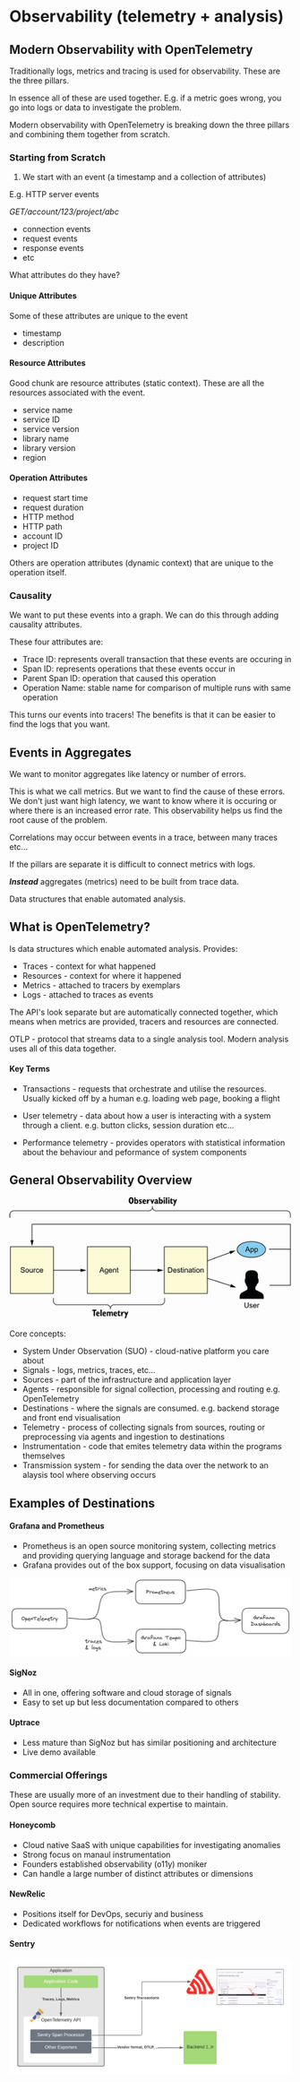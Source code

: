 # Observability (telemetry + analysis)

## Modern Observability with OpenTelemetry

Traditionally logs, metrics and tracing is used for observability. These are the three pillars. 

In essence all of these are used together. E.g. if a metric goes wrong, you go into logs or data to investigate the problem.

Modern observability with OpenTelemetry is breaking down the three pillars and combining them together from scratch.

### Starting from Scratch

1. We start with an event (a timestamp and a collection of attributes)

E.g. HTTP server events

*GET/account/123/project/abc*

- connection events
- request events
- response events
- etc

What attributes do they have?

#### Unique Attributes

Some of these attributes are unique to the event 

- timestamp
- description

#### Resource Attributes

Good chunk are resource attributes (static context). These are all the resources associated with the event.

- service name
- service ID
- service version
- library name
- library version
- region

#### Operation Attributes

- request start time
- request duration
- HTTP method
- HTTP path
- account ID
- project ID

Others are operation attributes (dynamic context) that are unique to the operation itself.

### Causality

We want to put these events into a graph. We can do this through adding causality attributes.

These four attributes are:

- Trace ID: represents overall transaction that these events are occuring in
- Span ID: represents operations that these events occur in
- Parent Span ID: operation that caused this operation
- Operation Name: stable name for comparison of multiple runs with same operation

This turns our events into tracers! The benefits is that it can be easier to find the logs that you want.

## Events in Aggregates

We want to monitor aggregates like latency or number of errors.

This is what we call metrics. But we want to find the cause of these errors. We don't just want high latency, we want to know where it is occuring or where there is an increased error rate. This observability helps us find the root cause of the problem.

Correlations may occur between events in a trace, between many traces etc...

If the pillars are separate it is difficult to connect metrics with logs. 

***Instead*** aggregates (metrics) need to be built from trace data.

Data structures that enable automated analysis.

## What is OpenTelemetry?

Is data structures which enable automated analysis. Provides:

- Traces - context for what happened
- Resources - context for where it happened
- Metrics - attached to tracers by exemplars
- Logs - attached to traces as events

The API's look separate but are automatically connected together, which means when metrics are provided, tracers and resources are connected.

OTLP - protocol that streams data to a single analysis tool. Modern analysis uses all of this data together.

#### Key Terms

- Transactions - requests that orchestrate and utilise the resources. Usually kicked off by a human e.g. loading web page, booking a flight

- User telemetry - data about how a user is interacting with a system through a client. e.g. button clicks, session duration etc...

- Performance telemetry - provides operators with statistical information about the behaviour and peformance of system components

## General Observability Overview

![](images/observability.png)

Core concepts:

- System Under Observation (SUO) - cloud-native platform you care about
- Signals - logs, metrics, traces, etc...
- Sources - part of the infrastructure and application layer
- Agents - responsible for signal collection, processing and routing e.g. OpenTelemetry
- Destinations - where the signals are consumed. e.g. backend storage and front end visualisation
- Telemetry - process of collecting signals from sources, routing or preprocessing via agents and ingestion to destinations
- Instrumentation - code that emites telemetry data within the programs themselves
- Transmission system - for sending the data over the network to an alaysis tool where observing occurs

## Examples of Destinations

#### Grafana and Prometheus

- Prometheus is an open source monitoring system, collecting metrics and providing querying language and storage backend for the data
- Grafana provides out of the box support, focusing on data visualisation

![](images/observability_stream.png)

#### SigNoz

- All in one, offering software and cloud storage of signals
- Easy to set up but less documentation compared to others

#### Uptrace

- Less mature than SigNoz but has similar positioning and architecture
- Live demo available

### Commercial Offerings

These are usually more of an investment due to their handling of stability. Open source requires more technical expertise to maintain.

#### Honeycomb

- Cloud native SaaS with unique capabilities for investigating anomalies
- Strong focus on manaul instrumentation
- Founders established observability (o11y) moniker
- Can handle a large number of distinct attributes or dimensions

#### NewRelic

- Positions itself for DevOps, securiy and business
- Dedicated workflows for notifications when events are triggered

#### Sentry

![](images/sentry.png)